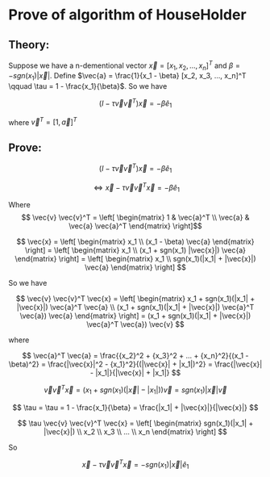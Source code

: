 # Prove of algorithm of HouseHolder

## Theory:
Suppose we have a n-dementional vector $\vec{x} = [x_1, x_2, ..., x_n]^T$ and $\beta = -sgn(x_1) |\vec{x}|$. Define $\vec{a} = \frac{1}{x_1 - \beta} [x_2, x_3, ..., x_n]^T \qquad \tau = 1 - \frac{x_1}{\beta}$.
So we have

$$ (I - \tau \vec{v} \vec{v}^T) \vec{x} = -\beta \hat{e}_1 $$

where $\vec{v}^T = [1, \vec{a}]^T$

## Prove:

$$ (I - \tau \vec{v} \vec{v}^T) \vec{x} = -\beta \hat{e}_1 $$

$$\Leftrightarrow \vec{x} - \tau \vec{v} \vec{v}^T \vec{x} = -\beta \hat{e}_1$$

Where
$$ \vec{v} \vec{v}^T = \left[ \begin{matrix} 1 & \vec{a}^T \\ \vec{a} & \vec{a} \vec{a}^T \end{matrix} \right]$$

$$ \vec{x} = \left[ \begin{matrix} x_1 \\ (x_1 - \beta) \vec{a} \end{matrix} \right] = \left[ \begin{matrix} x_1 \\ (x_1 + sgn(x_1) |\vec{x}|) \vec{a} \end{matrix} \right] = \left[ \begin{matrix} x_1 \\ sgn(x_1)(|x_1| + |\vec{x}|) \vec{a} \end{matrix} \right] $$

So we have

$$ \vec{v} \vec{v}^T \vec{x} = \left[ \begin{matrix} x_1 + sgn(x_1)(|x_1| + |\vec{x}|) \vec{a}^T \vec{a} \\ (x_1 + sgn(x_1)(|x_1| + |\vec{x}|) \vec{a}^T \vec{a}) \vec{a} \end{matrix} \right] = (x_1 + sgn(x_1)(|x_1| + |\vec{x}|) \vec{a}^T \vec{a}) \vec{v} $$

where

$$ \vec{a}^T \vec{a} = \frac{{x_2}^2 + {x_3}^2 + ... + {x_n}^2}{(x_1 - \beta)^2} = \frac{|\vec{x}|^2 - {x_1}^2}{(|\vec{x}| + |x_1|)^2} = \frac{|\vec{x}| - |x_1|}{|\vec{x}| + |x_1|} $$

$$ \vec{v} \vec{v}^T \vec{x} = (x_1 + sgn(x_1)(|\vec{x}| - |x_1|)) \vec{v} = sgn(x_1) |\vec{x}| \vec{v} $$

$$ \tau = \tau = 1 - \frac{x_1}{\beta} = \frac{|x_1| + |\vec{x}|}{|\vec{x}|} $$

$$ \tau \vec{v} \vec{v}^T \vec{x} = \left[ \begin{matrix} sgn(x_1)(|x_1| + |\vec{x}|) \\ x_2 \\ x_3 \\ ... \\ x_n \end{matrix} \right] $$

So

$$ \vec{x} -  \tau \vec{v} \vec{v}^T \vec{x} = -sgn(x_1)|\vec{x}| \hat{e}_1$$
